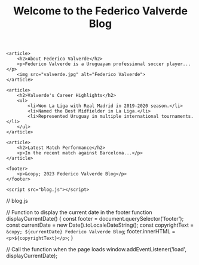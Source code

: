 <!DOCTYPE html>
<html lang="en">
<head>
    <meta charset="UTF-8">
    <meta name="viewport" content="width=device-width, initial-scale=1.0">
    <title>Federico Valverde Blog</title>
</head>
<body>
    <header>
        <h1>Welcome to the Federico Valverde Blog</h1>
    </header>

    <article>
        <h2>About Federico Valverde</h2>
        <p>Federico Valverde is a Uruguayan professional soccer player...</p>
        <img src="valverde.jpg" alt="Federico Valverde">
    </article>

    <article>
        <h2>Valverde's Career Highlights</h2>
        <ul>
            <li>Won La Liga with Real Madrid in 2019-2020 season.</li>
            <li>Named the Best Midfielder in La Liga.</li>
            <li>Represented Uruguay in multiple international tournaments.</li>
        </ul>
    </article>

    <article>
        <h2>Latest Match Performance</h2>
        <p>In the recent match against Barcelona...</p>
    </article>

    <footer>
        <p>&copy; 2023 Federico Valverde Blog</p>
    </footer>

    <script src="blog.js"></script>
</body>
</html>


// blog.js

// Function to display the current date in the footer
function displayCurrentDate() {
    const footer = document.querySelector('footer');
    const currentDate = new Date().toLocaleDateString();
    const copyrightText = `&copy; ${currentDate} Federico Valverde Blog`;
    footer.innerHTML = `<p>${copyrightText}</p>`;
}

// Call the function when the page loads
window.addEventListener('load', displayCurrentDate);

